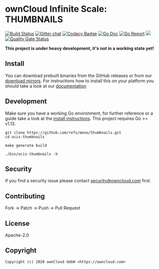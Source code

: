 # ownCloud Infinite Scale: THUMBNAILS

[![Build Status](https://cloud.drone.io/api/badges/owncloud/ocis-thumbnails/status.svg)](https://cloud.drone.io/owncloud/ocis-thumbnails)
[![Gitter chat](https://badges.gitter.im/cs3org/reva.svg)](https://gitter.im/cs3org/reva)
[![Codacy Badge](https://api.codacy.com/project/badge/Grade/5dcc0c9b2319462dbbe517d90219062c)](https://www.codacy.com/gh/owncloud/ocis-thumbnails?utm_source=github.com&amp;utm_medium=referral&amp;utm_content=owncloud/ocis-thumbnails&amp;utm_campaign=Badge_Grade)
[![Go Doc](https://godoc.org/github.com/refs/mono/thumbnails?status.svg)](http://godoc.org/github.com/refs/mono/thumbnails)
[![Go Report](http://goreportcard.com/badge/github.com/refs/mono/thumbnails)](http://goreportcard.com/report/github.com/refs/mono/thumbnails)
[![](https://images.microbadger.com/badges/image/owncloud/ocis-thumbnails.svg)](http://microbadger.com/images/owncloud/ocis-thumbnails "Get your own image badge on microbadger.com")
[![Quality Gate Status](https://sonarcloud.io/api/project_badges/measure?project=owncloud_ocis-thumbnails&metric=alert_status)](https://sonarcloud.io/dashboard?id=owncloud_ocis-thumbnails)

**This project is under heavy development, it's not in a working state yet!**

## Install

You can download prebuilt binaries from the GitHub releases or from our [download mirrors](http://download.owncloud.com/ocis/thumbnails/). For instructions how to install this on your platform you should take a look at our [documentation](https://owncloud.github.io/extensions/ocis_thumbnails/)

## Development

Make sure you have a working Go environment, for further reference or a guide take a look at the [install instructions](http://golang.org/doc/install.html). This project requires Go >= v1.13.

```console
git clone https://github.com/refs/mono/thumbnails.git
cd ocis-thumbnails

make generate build

./bin/ocis-thumbnails -h
```

## Security

If you find a security issue please contact security@owncloud.com first.

## Contributing

Fork -> Patch -> Push -> Pull Request

## License

Apache-2.0

## Copyright

```console
Copyright (c) 2020 ownCloud GmbH <https://owncloud.com>
```
